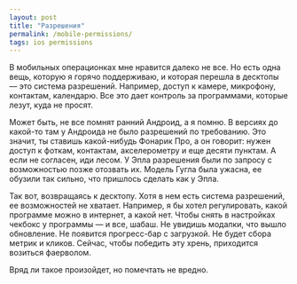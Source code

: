 ```yaml
---
layout: post
title: "Разрешения"
permalink: /mobile-permissions/
tags: ios permissions
---
```


В мобильных операционках мне нравится далеко не все. Но есть одна вещь, которую
я горячо поддерживаю, и которая перешла в десктопы — это система
разрешений. Например, доступ к камере, микрофону, контактам, календарю. Все это
дает контроль за программами, которые лезут, куда не просят.

Может быть, не все помнят ранний Андроид, а я помню. В версиях до какой-то там у
Андроида не было разрешений по требованию. Это значит, ты ставишь какой-нибудь
Фонарик Про, а он говорит: нужен доступ к фоткам, контактам, акселерометру и еще
десяти пунктам. А если не согласен, иди лесом. У Эпла разрешения были по запросу
с возможностью позже отозвать их. Модель Гугла была ужасна, ее обузили так
сильно, что пришлось сделать как у Эпла.

Так вот, возвращаясь к десктопу. Хотя в нем есть система разрешений, ее
возможностей не хватает. Например, я бы хотел регулировать, какой программе
можно в интернет, а какой нет. Чтобы снять в настройках чекбокс у программы — и
все, шабаш. Не увидишь модалки, что вышло обновление. Не появится прогресс-бар с
загрузкой. Не будет сбора метрик и кликов. Сейчас, чтобы победить эту хрень,
приходится возиться фаерволом.

Вряд ли такое произойдет, но помечтать не вредно.
